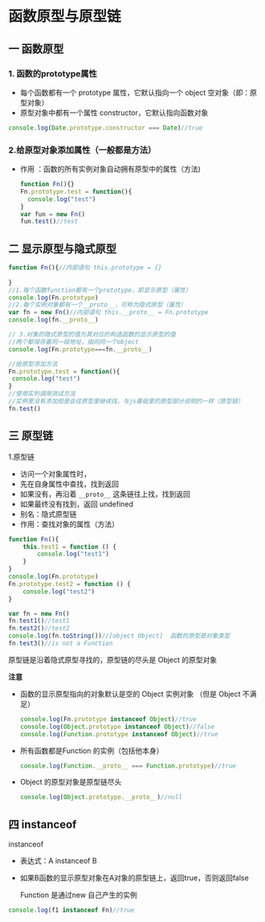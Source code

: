 # 函数原型与原型链

## 一 函数原型

### 1. 函数的prototype属性

* 每个函数都有一个 prototype 属性，它默认指向一个 object 空对象（即：原型对象）
* 原型对象中都有一个属性 constructor，它默认指向函数对象

```javascript
console.log(Date.prototype.constructor === Date)//true
```

### 2.给原型对象添加属性（一般都是方法）

* 作用  ：函数的所有实例对象自动拥有原型中的属性（方法)

  ```javascript
  function Fn(){}
  Fn.prototype.test = function(){
  	console.log("test")
  }
  var fun = new Fn()
  fun.test()//test
  ```

  



## 二 显示原型与隐式原型

```javascript
function Fn(){//内部语句 this.prototype = {}
 
}
//1.每个函数function都有一个prototype，即显示原型（属性）
console.log(Fn.prototype)
//2.每个实例对象都有一个__proto__，可称为隐式原型（属性）
var fn = new Fn()//内部语句 this.__proto__ = Fn.prototype
console.log(fn.__proto__)

// 3.对象的隐式原型的值为其对应的构造函数的显示原型的值
//两个都保存着同一段地址，指向同一个object 
console.log(Fn.prototype===fn.__proto__)

//给原型添加方法
Fn.prototype.test = function(){
 console.log("test")
}
//使用实列调用测试方法
//实例里没有添加但是会往原型里继续找，与js基础里的原型部分说明的一样（原型链）
fn.test()
```

## 三 原型链

1.原型链

* 访问一个对象属性时，
* 先在自身属性中查找，找到返回
*  如果没有，再沿着 `__proto__` 这条链往上找，找到返回
* 如果最终没有找到，返回 undefined
* 别名：隐式原型链
* 作用：查找对象的属性（方法）

```javascript
function Fn(){
	this.test1 = function () {
		console.log("test1")
	}
}
console.log(Fn.prototype)
Fn.prototype.test2 = function () {
	console.log("test2")
}

var fn = new Fn()
fn.test1()//test1
fn.test2()//test2
console.log(fn.toString())//[object Object]  函数的原型是对象类型
fn.test3()//is not a Function
```

原型链是沿着隐式原型寻找的，原型链的尽头是 Object 的原型对象

**注意**

* 函数的显示原型指向的对象默认是空的 Object 实例对象 （但是 Object 不满足）

  ```javascript
  console.log(Fn.prototype instanceof Object)//true
  console.log(Object.prototype instanceof Object)//false
  console.log(Function.prototype instanceof Object)//true
  ```

* 所有函数都是Function 的实例（包括他本身）

  ```javascript
  console.log(Function.__proto__ === Function.prototype)//true
  ```

* Object 的原型对象是原型链尽头

  ```javascript
  console.log(Object.prototype.__proto__)//null
  ```

  

## 四 instanceof

instanceof 

* 表达式：A instanceof B

* 如果B函数的显示原型对象在A对象的原型链上，返回true，否则返回false

  Function 是通过new 自己产生的实例

```javascript
console.log(f1 instanceof Fn)//true
```

